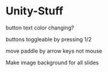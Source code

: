 # Unity-Stuff
button text color changing?


buttons toggleable by pressing 1/2


move paddle by arrow keys not mouse


Make image background for all slides
